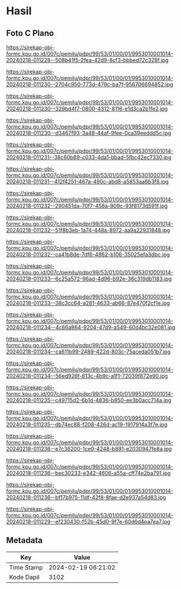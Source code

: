 # Hasil

## Foto C Plano

https://sirekap-obj-formc.kpu.go.id/007c/pemilu/pdpr/99/53/01/00/01/9953010001014-20240218-011228--508b41f5-2fea-42d9-8cf3-bbbed72c328f.jpg

https://sirekap-obj-formc.kpu.go.id/007c/pemilu/pdpr/99/53/01/00/01/9953010001014-20240218-011230--2704c950-773d-479c-ba7f-956706694852.jpg

https://sirekap-obj-formc.kpu.go.id/007c/pemilu/pdpr/99/53/01/00/01/9953010001014-20240218-011230--329bd4f7-0800-4312-8116-e1d3ca2b1fe2.jpg

https://sirekap-obj-formc.kpu.go.id/007c/pemilu/pdpr/99/53/01/00/01/9953010001014-20240218-011230--d3467f93-3a48-44af-9fee-0ca39eeddd5c.jpg

https://sirekap-obj-formc.kpu.go.id/007c/pemilu/pdpr/99/53/01/00/01/9953010001014-20240218-011231--38c60b89-c033-4da1-bbad-5fbc42ec7330.jpg

https://sirekap-obj-formc.kpu.go.id/007c/pemilu/pdpr/99/53/01/00/01/9953010001014-20240218-011231--412f4251-467a-490c-abd8-a5853aa6b3f8.jpg

https://sirekap-obj-formc.kpu.go.id/007c/pemilu/pdpr/99/53/01/00/01/9953010001014-20240218-011232--290451da-70f7-456a-909c-93f8173d591f.jpg

https://sirekap-obj-formc.kpu.go.id/007c/pemilu/pdpr/99/53/01/00/01/9953010001014-20240218-011232--51f8b3eb-1a74-448a-8972-aa9a22931848.jpg

https://sirekap-obj-formc.kpu.go.id/007c/pemilu/pdpr/99/53/01/00/01/9953010001014-20240218-011232--ca41b8de-7df6-4862-b106-35025efa3dbc.jpg

https://sirekap-obj-formc.kpu.go.id/007c/pemilu/pdpr/99/53/01/00/01/9953010001014-20240218-011233--6c25a572-96ad-4d96-b92e-36c319db1183.jpg

https://sirekap-obj-formc.kpu.go.id/007c/pemilu/pdpr/99/53/01/00/01/9953010001014-20240218-011233--38c3cc64-a281-4633-ab66-87e470f2cf1e.jpg

https://sirekap-obj-formc.kpu.go.id/007c/pemilu/pdpr/99/53/01/00/01/9953010001014-20240218-011234--4c66a864-9204-47d9-a549-60d4bc32e081.jpg

https://sirekap-obj-formc.kpu.go.id/007c/pemilu/pdpr/99/53/01/00/01/9953010001014-20240218-011234--ca611b99-2489-422d-803c-75aceda051b7.jpg

https://sirekap-obj-formc.kpu.go.id/007c/pemilu/pdpr/99/53/01/00/01/9953010001014-20240218-011234--56ed926f-813c-4b9c-a1f1-72039f872e90.jpg

https://sirekap-obj-formc.kpu.go.id/007c/pemilu/pdpr/99/53/01/00/01/9953010001014-20240218-011235--c49715d2-6b1d-4836-b850-ee3b0acc714a.jpg

https://sirekap-obj-formc.kpu.go.id/007c/pemilu/pdpr/99/53/01/00/01/9953010001014-20240218-011235--db74ec88-f208-426d-ac19-1917914a3f7e.jpg

https://sirekap-obj-formc.kpu.go.id/007c/pemilu/pdpr/99/53/01/00/01/9953010001014-20240218-011236--e7c36200-1ce0-4248-b891-e2030947fe8a.jpg

https://sirekap-obj-formc.kpu.go.id/007c/pemilu/pdpr/99/53/01/00/01/9953010001014-20240218-011236--bec30233-e342-4606-a55a-cff74e2ba791.jpg

https://sirekap-obj-formc.kpu.go.id/007c/pemilu/pdpr/99/53/01/00/01/9953010001014-20240218-011236--bf17b975-11df-42f8-8fae-d2e937a54d83.jpg

https://sirekap-obj-formc.kpu.go.id/007c/pemilu/pdpr/99/53/01/00/01/9953010001014-20240218-011229--ef230430-f52b-45d0-9f7e-60d6d4ea7ea7.jpg


## Metadata

| Key        | Value               |
| ---------- | ------------------- |
| Time Stamp | 2024-02-19 06:21:02 |
| Kode Dapil | 3102                |



